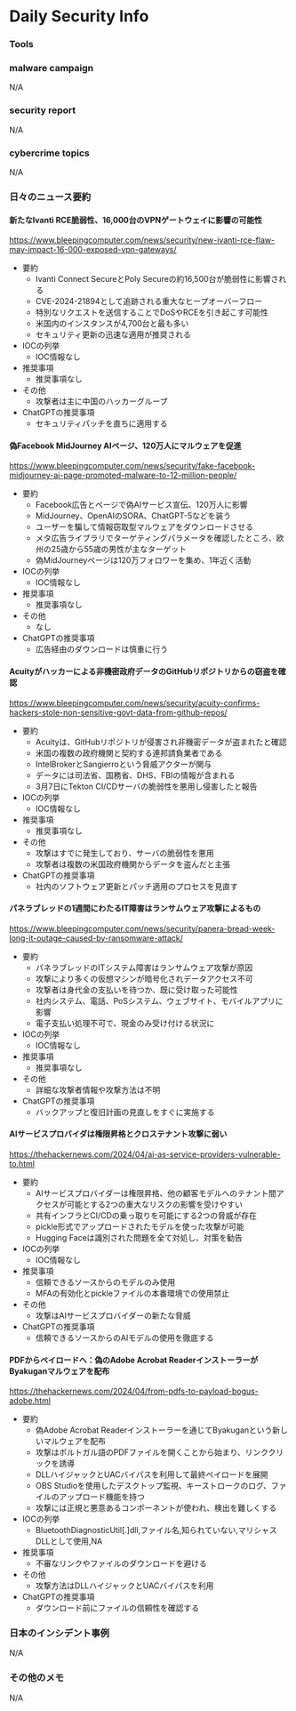 # Daily Security Info

### Tools

### malware campaign
N/A

### security report
N/A

### cybercrime topics
N/A

### 日々のニュース要約

#### 新たなIvanti RCE脆弱性、16,000台のVPNゲートウェイに影響の可能性
https://www.bleepingcomputer.com/news/security/new-ivanti-rce-flaw-may-impact-16-000-exposed-vpn-gateways/

- 要約
    - Ivanti Connect SecureとPoly Secureの約16,500台が脆弱性に影響される
    - CVE-2024-21894として追跡される重大なヒープオーバーフロー
    - 特別なリクエストを送信することでDoSやRCEを引き起こす可能性
    - 米国内のインスタンスが4,700台と最も多い
    - セキュリティ更新の迅速な適用が推奨される
- IOCの列挙
    - IOC情報なし
- 推奨事項
    - 推奨事項なし
- その他
    - 攻撃者は主に中国のハッカーグループ
- ChatGPTの推奨事項
    - セキュリティパッチを直ちに適用する

#### 偽Facebook MidJourney AIページ、120万人にマルウェアを促進
https://www.bleepingcomputer.com/news/security/fake-facebook-midjourney-ai-page-promoted-malware-to-12-million-people/

- 要約
    - Facebook広告とページで偽AIサービス宣伝、120万人に影響
    - MidJourney、OpenAIのSORA、ChatGPT-5などを装う
    - ユーザーを騙して情報窃取型マルウェアをダウンロードさせる
    - メタ広告ライブラリでターゲティングパラメータを確認したところ、欧州の25歳から55歳の男性が主なターゲット
    - 偽MidJourneyページは120万フォロワーを集め、1年近く活動
- IOCの列挙
    - IOC情報なし
- 推奨事項
    - 推奨事項なし
- その他
    - なし
- ChatGPTの推奨事項
    - 広告経由のダウンロードは慎重に行う

#### Acuityがハッカーによる非機密政府データのGitHubリポジトリからの窃盗を確認
https://www.bleepingcomputer.com/news/security/acuity-confirms-hackers-stole-non-sensitive-govt-data-from-github-repos/

- 要約
    - Acuityは、GitHubリポジトリが侵害され非機密データが盗まれたと確認
    - 米国の複数の政府機関と契約する連邦請負業者である
    - IntelBrokerとSangierroという脅威アクターが関与
    - データには司法省、国務省、DHS、FBIの情報が含まれる
    - 3月7日にTekton CI/CDサーバの脆弱性を悪用し侵害したと報告
- IOCの列挙
    - IOC情報なし
- 推奨事項
    - 推奨事項なし
- その他
    - 攻撃はすでに発生しており、サーバの脆弱性を悪用
    - 攻撃者は複数の米国政府機関からデータを盗んだと主張
- ChatGPTの推奨事項
    - 社内のソフトウェア更新とパッチ適用のプロセスを見直す

#### パネラブレッドの1週間にわたるIT障害はランサムウェア攻撃によるもの
https://www.bleepingcomputer.com/news/security/panera-bread-week-long-it-outage-caused-by-ransomware-attack/

- 要約
    - パネラブレッドのITシステム障害はランサムウェア攻撃が原因
    - 攻撃により多くの仮想マシンが暗号化されデータアクセス不可
    - 攻撃者は身代金の支払いを待つか、既に受け取った可能性
    - 社内システム、電話、PoSシステム、ウェブサイト、モバイルアプリに影響
    - 電子支払い処理不可で、現金のみ受け付ける状況に
- IOCの列挙
    - IOC情報なし
- 推奨事項
    - 推奨事項なし
- その他
    - 詳細な攻撃者情報や攻撃方法は不明
- ChatGPTの推奨事項
    - バックアップと復旧計画の見直しをすぐに実施する

#### AIサービスプロバイダは権限昇格とクロステナント攻撃に弱い
https://thehackernews.com/2024/04/ai-as-service-providers-vulnerable-to.html

- 要約
    - AIサービスプロバイダーは権限昇格、他の顧客モデルへのテナント間アクセスが可能とする2つの重大なリスクの影響を受けやすい
    - 共有インフラとCI/CDの乗っ取りを可能にする2つの脅威が存在
    - pickle形式でアップロードされたモデルを使った攻撃が可能
    - Hugging Faceは識別された問題を全て対処し、対策を勧告
- IOCの列挙
    - IOC情報なし
- 推奨事項
    - 信頼できるソースからのモデルのみ使用
    - MFAの有効化とpickleファイルの本番環境での使用禁止
- その他
    - 攻撃はAIサービスプロバイダーの新たな脅威
- ChatGPTの推奨事項
    - 信頼できるソースからのAIモデルの使用を徹底する

#### PDFからペイロードへ：偽のAdobe Acrobat ReaderインストーラーがByakuganマルウェアを配布
https://thehackernews.com/2024/04/from-pdfs-to-payload-bogus-adobe.html

- 要約
    - 偽Adobe Acrobat Readerインストーラーを通じてByakuganという新しいマルウェアを配布
    - 攻撃はポルトガル語のPDFファイルを開くことから始まり、リンククリックを誘導
    - DLLハイジャックとUACバイパスを利用して最終ペイロードを展開
    - OBS Studioを使用したデスクトップ監視、キーストロークのログ、ファイルのアップロード機能を持つ
    - 攻撃には正規と悪意あるコンポーネントが使われ、検出を難しくする
- IOCの列挙
    - BluetoothDiagnosticUtil[.]dll,ファイル名,知られていない,マリシャスDLLとして使用,NA
- 推奨事項
    - 不審なリンクやファイルのダウンロードを避ける
- その他
    - 攻撃方法はDLLハイジャックとUACバイパスを利用
- ChatGPTの推奨事項
    - ダウンロード前にファイルの信頼性を確認する

### 日本のインシデント事例
N/A

### その他のメモ
N/A